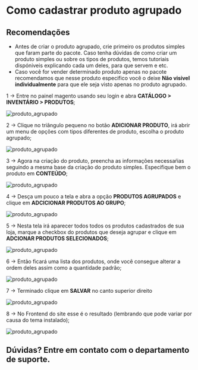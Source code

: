 # Como cadastrar produto agrupado

## Recomendações
* Antes de criar o produto agrupado, crie primeiro os produtos simples que faram parte do pacote. Caso tenha dúvidas de como criar um produto simples ou sobre os tipos de produtos, temos tutoriais dispóniveis explicando cada um deles, para que servem e etc.
* Caso você for vender determinado produto apenas no pacote recomendamos que nesse produto especifico você o deixe **Não visivel individualmente** para que ele seja visto apenas no produto agrupado.

1 -> Entre no painel magento usando seu login e abra **CATÁLOGO > INVENTÁRIO > PRODUTOS**;

![produto_agrupado](image1.png)

2 -> Clique no triângulo pequeno no botão **ADICIONAR PRODUTO**, irá abrir um menu de opções com tipos diferentes de produto, escolha o produto agrupado;

![produto_agrupado](image2.png)

3 -> Agora na criação do produto, preencha as informações necessaŕias seguindo a mesma base da criação do produto simples. Especifique bem o produto em **CONTEÚDO**;

![produto_agrupado](image3.png)

4 ->  Desça um pouco a tela e abra a opção **PRODUTOS AGRUPADOS** e clique em **ADCICIONAR PRODUTOS AO GRUPO**;

![produto_agrupado](image4.png)

5 -> Nesta tela irá aparecer todos todos os produtos cadastrados de sua loja, marque a checkbox do produtos que deseja agrupar e clique em **ADCIONAR PRODUTOS SELECIONADOS**;

![produto_agrupado](image5.png)

6 -> Então ficará uma lista dos produtos, onde você consegue alterar a ordem deles assim como a quantidade padrão;

![produto_agrupado](image6.png)

7 -> Terminado clique em **SALVAR** no canto superior direito

![produto_agrupado](image7.png)

8 -> No Frontend do site esse é o resultado (lembrando que pode variar por causa do tema instalado);

![produto_agrupado](image8.png)

## Dúvidas? Entre em contato com o departamento de suporte.

